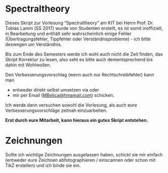 Spectraltheory
===========
Dieses Skript zur Vorlesung “Spectraltheory” am KIT bei
Herrn Prof. Dr. Tobias Lamm (SS 2017) wurde von Studenten erstellt, es ist somit 
inoffiziell, in Bearbeitung und enthält sehr wahrscheinlich einige
Fehler (Übertragungsfehler, Tippfehler oder
Verständnisprobleme) - ich bitte deswegen um Verständnis.

Bis zum Ende des Semesters werde ich wohl auch nicht die Zeit finden, das Skript Korrektur zu lesen, also seht es bitte auch dementsprechend bis dahin mit Wohlwollen.

Den Verbesserungsvorschlag (wenn auch nur
Rechtschreibfehler) kann man
* entweder direkt selbst umsetzen via oder
* mir per Email (MBelica@hmamail.com) schicken.

Ich werde dann versuchen sowohl die Vorlesung, als auch eure Verbesserungsvorschläge zeitnah einzuarbeiten.

**Erst durch eure Mitarbeit, kann hieraus ein gutes Skript entstehen.**

Zeichnungen
===========
Sollte ich wichtige Zeichnungen ausgelassen haben, schickt sie mir einfach (entweder eure Zeichnen abfotographieren / einscannen oder schon mit TikZ erstellen) und ich binde sie ein.
